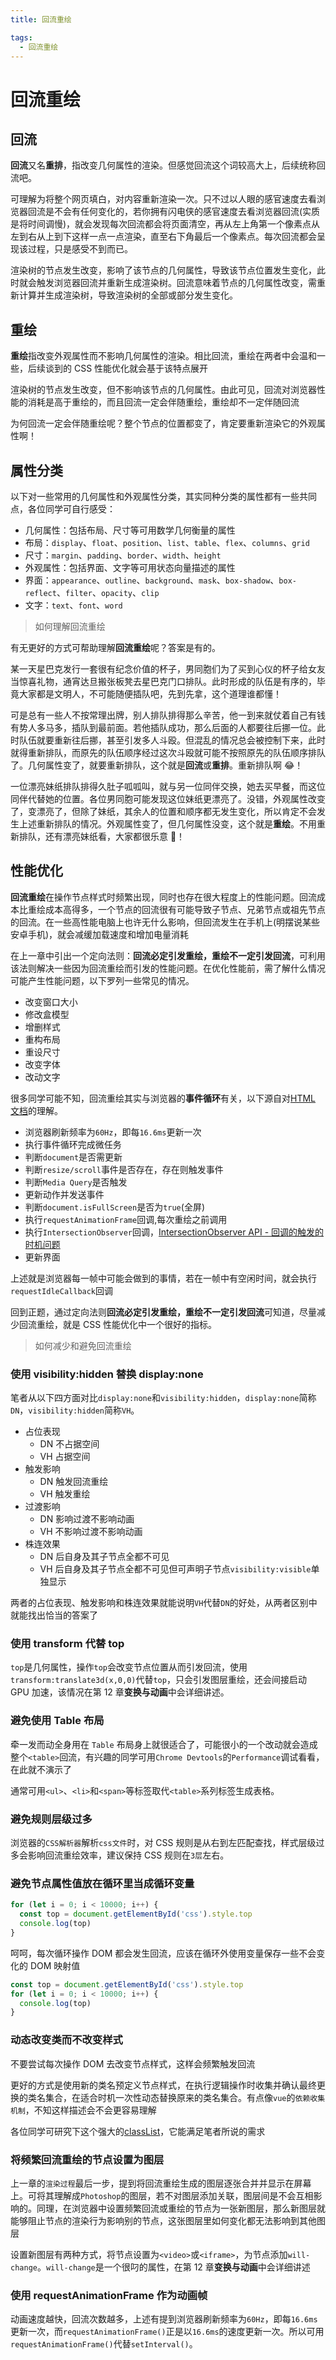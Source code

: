 ```yaml
---
title: 回流重绘

tags:
  - 回流重绘
---
```


# 回流重绘

## 回流

**回流**又名**重排**，指改变几何属性的渲染。但感觉回流这个词较高大上，后续统称回流吧。

可理解为将整个网页填白，对内容重新渲染一次。只不过以人眼的感官速度去看浏览器回流是不会有任何变化的，若你拥有闪电侠的感官速度去看浏览器回流(实质是将时间调慢)，就会发现每次回流都会将页面清空，再从左上角第一个像素点从左到右从上到下这样一点一点渲染，直至右下角最后一个像素点。每次回流都会呈现该过程，只是感受不到而已。

渲染树的节点发生改变，影响了该节点的几何属性，导致该节点位置发生变化，此时就会触发浏览器回流并重新生成渲染树。回流意味着节点的几何属性改变，需重新计算并生成渲染树，导致渲染树的全部或部分发生变化。

## 重绘

**重绘**指改变外观属性而不影响几何属性的渲染。相比回流，重绘在两者中会温和一些，后续谈到的 CSS 性能优化就会基于该特点展开

渲染树的节点发生改变，但不影响该节点的几何属性。由此可见，回流对浏览器性能的消耗是高于重绘的，而且回流一定会伴随重绘，重绘却不一定伴随回流

为何回流一定会伴随重绘呢？整个节点的位置都变了，肯定要重新渲染它的外观属性啊！

## 属性分类

以下对一些常用的几何属性和外观属性分类，其实同种分类的属性都有一些共同点，各位同学可自行感受：

- 几何属性：包括布局、尺寸等可用数学几何衡量的属性
- 布局：`display`、`float`、`position`、`list`、`table`、`flex`、`columns`、`grid`
- 尺寸：`margin`、`padding`、`border`、`width`、`height`
- 外观属性：包括界面、文字等可用状态向量描述的属性
- 界面：`appearance`、`outline`、`background`、`mask`、`box-shadow`、`box-reflect`、`filter`、`opacity`、`clip`
- 文字：`text`、`font`、`word`

> 如何理解回流重绘

有无更好的方式可帮助理解**回流重绘**呢？答案是有的。

某一天星巴克发行一套很有纪念价值的杯子，男同胞们为了买到心仪的杯子给女友当惊喜礼物，通宵达旦搬张板凳去星巴克门口排队。此时形成的队伍是有序的，毕竟大家都是文明人，不可能随便插队吧，先到先拿，这个道理谁都懂！

可是总有一些人不按常理出牌，别人排队排得那么辛苦，他一到来就仗着自己有钱有势人多马多，插队到最前面。若他插队成功，那么后面的人都要往后挪一位。此时队伍就要重新往后挪，甚至引发多人斗殴。但混乱的情况总会被控制下来，此时就得重新排队，而原先的队伍顺序经过这次斗殴就可能不按照原先的队伍顺序排队了。几何属性变了，就要重新排队，这个就是**回流**或**重排**。重新排队啊 😂！

一位漂亮妹纸排队排得久肚子呱呱叫，就与另一位同伴交换，她去买早餐，而这位同伴代替她的位置。各位男同胞可能发现这位妹纸更漂亮了。没错，外观属性改变了，变漂亮了，但除了妹纸，其余人的位置和顺序都无发生变化，所以肯定不会发生上述重新排队的情况。外观属性变了，但几何属性没变，这个就是**重绘**。不用重新排队，还有漂亮妹纸看，大家都很乐意 🤔！

## 性能优化

**回流重绘**在操作节点样式时频繁出现，同时也存在很大程度上的性能问题。回流成本比重绘成本高得多，一个节点的回流很有可能导致子节点、兄弟节点或祖先节点的回流。在一些高性能电脑上也许无什么影响，但回流发生在手机上(明摆说某些安卓手机)，就会减缓加载速度和增加电量消耗

在上一章中引出一个定向法则：**回流必定引发重绘，重绘不一定引发回流**，可利用该法则解决一些因为回流重绘而引发的性能问题。在优化性能前，需了解什么情况可能产生性能问题，以下罗列一些常见的情况。

- 改变窗口大小
- 修改盒模型
- 增删样式
- 重构布局
- 重设尺寸
- 改变字体
- 改动文字

很多同学可能不知，回流重绘其实与浏览器的**事件循环**有关，以下源自对[HTML 文档](https://link.juejin.cn/?target=https%3A%2F%2Fhtml.spec.whatwg.org%2Fmultipage%2Fwebappapis.html%23event-loop-processing-model)的理解。

- 浏览器刷新频率为`60Hz`，即每`16.6ms`更新一次
- 执行事件循环完成微任务
- 判断`document`是否需更新
- 判断`resize/scroll`事件是否存在，存在则触发事件
- 判断`Media Query`是否触发
- 更新动作并发送事件
- 判断`document.isFullScreen`是否为`true`(全屏)
- 执行`requestAnimationFrame`回调,每次重绘之前调用
- 执行`IntersectionObserver`回调，[IntersectionObserver API - 回调的触发的时机问题](https://zhuanlan.zhihu.com/p/447542045)
- 更新界面

上述就是浏览器每一帧中可能会做到的事情，若在一帧中有空闲时间，就会执行`requestIdleCallback`回调

回到正题，通过定向法则**回流必定引发重绘，重绘不一定引发回流**可知道，尽量减少回流重绘，就是 CSS 性能优化中一个很好的指标。

> 如何减少和避免回流重绘

### 使用 visibility:hidden 替换 display:none

笔者从以下四方面对比`display:none`和`visibility:hidden`，`display:none`简称`DN`，`visibility:hidden`简称`VH`。

- 占位表现
  - DN 不占据空间
  - VH 占据空间
- 触发影响
  - DN 触发回流重绘
  - VH 触发重绘
- 过渡影响
  - DN 影响过渡不影响动画
  - VH 不影响过渡不影响动画
- 株连效果
  - DN 后自身及其子节点全都不可见
  - VH 后自身及其子节点全都不可见但可声明子节点`visibility:visible`单独显示

两者的占位表现、触发影响和株连效果就能说明`VH`代替`DN`的好处，从两者区别中就能找出恰当的答案了

### 使用 transform 代替 top

`top`是几何属性，操作`top`会改变节点位置从而引发回流，使用`transform:translate3d(x,0,0)`代替`top`，只会引发图层重绘，还会间接启动 GPU 加速，该情况在第 12 章**变换与动画**中会详细讲述。

### 避免使用 Table 布局

牵一发而动全身用在 `Table` 布局身上就很适合了，可能很小的一个改动就会造成整个`<table>`回流，有兴趣的同学可用`Chrome Devtools`的`Performance`调试看看，在此就不演示了

通常可用`<ul>`、`<li>`和`<span>`等标签取代`<table>`系列标签生成表格。

### 避免规则层级过多

浏览器的`CSS解析器`解析`css文件`时，对 CSS 规则是从右到左匹配查找，样式层级过多会影响回流重绘效率，建议保持 CSS 规则在`3层`左右。

### 避免节点属性值放在循环里当成循环变量

```js
for (let i = 0; i < 10000; i++) {
  const top = document.getElementById('css').style.top
  console.log(top)
}
```

呵呵，每次循环操作 DOM 都会发生回流，应该在循环外使用变量保存一些不会变化的 DOM 映射值

```js
const top = document.getElementById('css').style.top
for (let i = 0; i < 10000; i++) {
  console.log(top)
}
```

### 动态改变类而不改变样式

不要尝试每次操作 DOM 去改变节点样式，这样会频繁触发回流

更好的方式是使用新的类名预定义节点样式，在执行逻辑操作时收集并确认最终更换的类名集合，在适合时机一次性动态替换原来的类名集合。有点像`vue`的`依赖收集机制`，不知这样描述会不会更容易理解

各位同学可研究下这个强大的[classList](https://www.runoob.com/jsref/prop-element-classlist.html)，它能满足笔者所说的需求

### 将频繁回流重绘的节点设置为图层

上一章的`渲染过程`最后一步，提到将回流重绘生成的图层逐张合并并显示在屏幕上。可将其理解成`Photoshop`的图层，若不对图层添加关联，图层间是不会互相影响的。同理，在浏览器中设置频繁回流或重绘的节点为一张新图层，那么新图层就能够阻止节点的渲染行为影响别的节点，这张图层里如何变化都无法影响到其他图层

设置新图层有两种方式，将节点设置为`<video>`或`<iframe>`，为节点添加`will-change`。`will-change`是一个很叼的属性，在第 12 章**变换与动画**中会详细讲述

### 使用 requestAnimationFrame 作为动画帧

动画速度越快，回流次数越多，上述有提到浏览器刷新频率为`60Hz`，即每`16.6ms`更新一次，而`requestAnimationFrame()`正是以`16.6ms`的速度更新一次。所以可用`requestAnimationFrame()`代替`setInterval()`。
